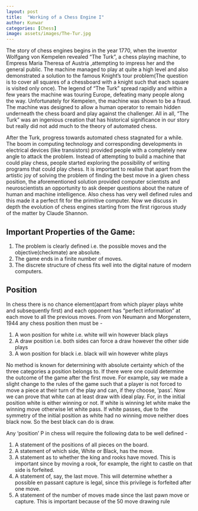 ```yaml
---
layout: post
title:  "Working of a Chess Engine I"
author: Kunwar
categories: [Chess]
image: assets/images/The-Tur.jpg
---
```


The story of chess engines begins in the year 1770, when the inventor Wolfgang von Kempelen revealed “The Turk”, a chess playing machine, to Empress Maria Theresa of Austria ,attempting to impress her and the general public. The machine managed to play at quite a high level and also demonstrated a solution to the famous Knight’s tour problem(The question is to cover all squares of a chessboard with a knight such that each square is visited only once). The legend of “The Turk” spread rapidly and within a few years the machine was touring Europe, defeating many people along the way. Unfortunately for Kempelen, the machine was shown to be a fraud. The machine was designed to allow a human operator to remain hidden underneath the chess board and play against the challenger. All in all, “The Turk” was an ingenious creation that has historical significance in our story but really did not add much to the theory of automated chess.

After the Turk, progress towards automated chess stagnated for a while. The boom in computing technology and corresponding developments in electrical devices (like transistors) provided people with a completely new angle to attack the problem. Instead of attempting to build a machine that could play chess, people started exploring the possibility of writing programs that could play chess. It is important to realise that apart from the artistic joy of  solving the problem of finding the best move in a given chess position, the aforementioned solution provided computer scientists and neuroscientists an opportunity to ask deeper questions about the nature of human and machine intelligence. Also chess has very well defined rules and this made it a perfect fit for the primitive computer. Now we discuss in depth the evolution of chess engines starting from the first rigorous study of the matter by Claude Shannon. 

## Important Properties of the Game:
1. The problem is clearly defined i.e. the possible moves and the objective(checkmate) are absolute. 
2. The game ends in a finite number of moves.
3. The discrete structure of chess fits well into the digital nature of modern computers.

## Position
In chess there is no chance element(apart from which player plays white and subsequently first) and each opponent has “perfect information” at each move to all the previous moves. From von Neumann and Morgenstern, 1944 any chess position then must be -
1. A won position for white i.e. white will win however black plays
2. A draw position i.e. both sides can force a draw however the other side plays
3. A won position for black i.e. black will win however white plays

No method is known for determining with absolute certainty which of the three categories a position belongs to. If there were one could determine the outcome of the game after the first move. For example, say we made a slight change to the rules of the game such that a player is not forced to move a piece at their turn of the play and can, if they choose, ‘pass’. Now we can prove that white can at least draw with ideal play. For, in the initial position white is either winning or not. If white is winning let white make the winning move otherwise let white pass. If white passes, due to the symmetry of the initial position as white had no winning move neither does black now. So the best black can do is draw. 

Any ‘position’ P in chess will require the following data to be well defined -
1. A statement of the positions of all pieces on the board. 
2. A statement of which side, White or Black, has the move.
3. A statement as to whether the king and rooks have moved. This is important since by moving a rook, for example, the right to castle on that side is forfeited.
4. A statement of, say, the last move. This will determine whether a possible en passant capture is legal, since this privilege is forfeited after one move.
5. A statement of the number of moves made since the last pawn move or capture. This is important because of the 50 move drawing rule


